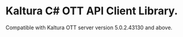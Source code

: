 # Kaltura C# OTT API Client Library.
Compatible with Kaltura OTT server version 5.0.2.43130 and above.
